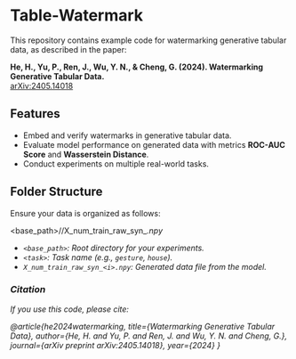 # Table-Watermark

This repository contains example code for watermarking generative tabular data, as described in the paper:

**He, H., Yu, P., Ren, J., Wu, Y. N., & Cheng, G. (2024). Watermarking Generative Tabular Data.**  
[arXiv:2405.14018](https://arxiv.org/abs/2405.14018)

## Features

- Embed and verify watermarks in generative tabular data.
- Evaluate model performance on generated data with metrics **ROC-AUC Score** and **Wasserstein Distance**.
- Conduct experiments on multiple real-world tasks.

## Folder Structure

Ensure your data is organized as follows:

<base_path>/<task>/X_num_train_raw_syn_<i>.npy

- `<base_path>`: Root directory for your experiments.
- `<task>`: Task name (e.g., `gesture`, `house`).
- `X_num_train_raw_syn_<i>.npy`: Generated data file from the model.

### Citation

If you use this code, please cite:

@article{he2024watermarking,
  title={Watermarking Generative Tabular Data},
  author={He, H. and Yu, P. and Ren, J. and Wu, Y. N. and Cheng, G.},
  journal={arXiv preprint arXiv:2405.14018},
  year={2024}
}

